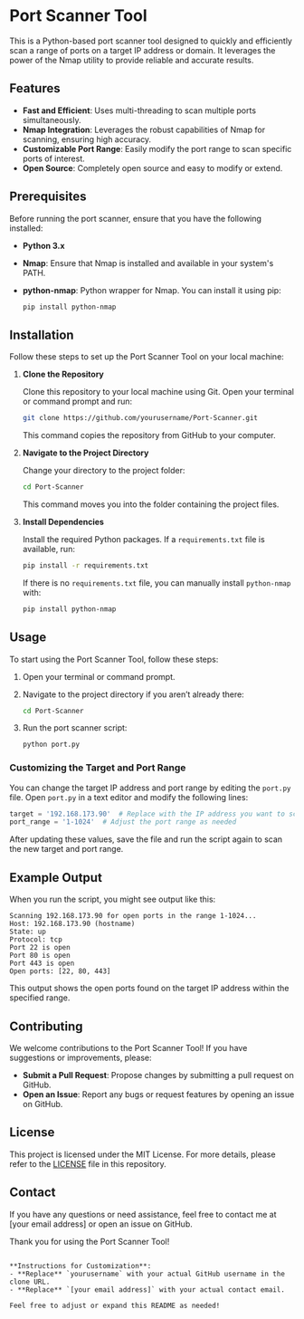 # Port Scanner Tool

This is a Python-based port scanner tool designed to quickly and efficiently scan a range of ports on a target IP address or domain. It leverages the power of the Nmap utility to provide reliable and accurate results.

## Features

- **Fast and Efficient**: Uses multi-threading to scan multiple ports simultaneously.
- **Nmap Integration**: Leverages the robust capabilities of Nmap for scanning, ensuring high accuracy.
- **Customizable Port Range**: Easily modify the port range to scan specific ports of interest.
- **Open Source**: Completely open source and easy to modify or extend.

## Prerequisites

Before running the port scanner, ensure that you have the following installed:

- **Python 3.x**
- **Nmap**: Ensure that Nmap is installed and available in your system's PATH.
- **python-nmap**: Python wrapper for Nmap. You can install it using pip:

  ```bash
  pip install python-nmap
## Installation

Follow these steps to set up the Port Scanner Tool on your local machine:

1. **Clone the Repository**

   Clone this repository to your local machine using Git. Open your terminal or command prompt and run:

   ```bash
   git clone https://github.com/yourusername/Port-Scanner.git
   ```

   This command copies the repository from GitHub to your computer.

2. **Navigate to the Project Directory**

   Change your directory to the project folder:

   ```bash
   cd Port-Scanner
   ```

   This command moves you into the folder containing the project files.

3. **Install Dependencies**

   Install the required Python packages. If a `requirements.txt` file is available, run:

   ```bash
   pip install -r requirements.txt
   ```

   If there is no `requirements.txt` file, you can manually install `python-nmap` with:

   ```bash
   pip install python-nmap
   ```

## Usage

To start using the Port Scanner Tool, follow these steps:

1. Open your terminal or command prompt.

2. Navigate to the project directory if you aren’t already there:

   ```bash
   cd Port-Scanner
   ```

3. Run the port scanner script:

   ```bash
   python port.py
   ```

### Customizing the Target and Port Range

You can change the target IP address and port range by editing the `port.py` file. Open `port.py` in a text editor and modify the following lines:

```python
target = '192.168.173.90'  # Replace with the IP address you want to scan
port_range = '1-1024'  # Adjust the port range as needed
```

After updating these values, save the file and run the script again to scan the new target and port range.

## Example Output

When you run the script, you might see output like this:

```plaintext
Scanning 192.168.173.90 for open ports in the range 1-1024...
Host: 192.168.173.90 (hostname)
State: up
Protocol: tcp
Port 22 is open
Port 80 is open
Port 443 is open
Open ports: [22, 80, 443]
```

This output shows the open ports found on the target IP address within the specified range.

## Contributing

We welcome contributions to the Port Scanner Tool! If you have suggestions or improvements, please:

- **Submit a Pull Request**: Propose changes by submitting a pull request on GitHub.
- **Open an Issue**: Report any bugs or request features by opening an issue on GitHub.

## License

This project is licensed under the MIT License. For more details, please refer to the [LICENSE](LICENSE) file in this repository.

## Contact

If you have any questions or need assistance, feel free to contact me at [your email address] or open an issue on GitHub.

Thank you for using the Port Scanner Tool!
```

**Instructions for Customization**:
- **Replace** `yourusername` with your actual GitHub username in the clone URL.
- **Replace** `[your email address]` with your actual contact email.

Feel free to adjust or expand this README as needed!
